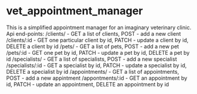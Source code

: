# vet_appointment_manager
This is a simplified appointment manager for an imaginary veterinary clinic.
Api end-points:
/clients/ - GET a list of clients, POST - add a new client
/clients/:id - GET one particular client by id, PATCH - update a client by id, DELETE a client by id
/pets/ - GET a list of pets, POST - add a new pet
/pets/:id - GET one pet by id, PATCH - update a pet by id, DELETE a pet by id
/specialists/ - GET a list of specialists, POST - add a new specialist
/specialists/:id - GET a specialist by id, PATCH - update a specialist by id, DELETE a specialist by id
/appointments/ - GET a list of appointments, POST - add a new appintment
/appontments/:id - GET an appointment by id, PATCH - update an appointment, DELETE an appointment by id
